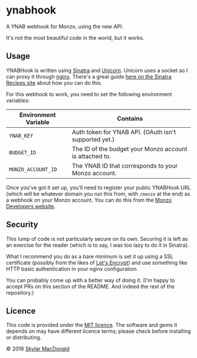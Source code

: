 # ynabhook
A YNAB webhook for Monzo, using the new API.

It's not the most beautiful code in the world, but it works.

## Usage

YNABHook is written using [Sinatra](https://sinatrarb.com) and [Unicorn](https://bogomips.org/unicorn/). Unicorn uses a socket so I can proxy it through [nginx](https://nginx.org/). There's a great guide [here on the Sinatra Recipes site](recipes.sinatrarb.com/p/deployment/nginx_proxied_to_unicorn) about how you can do this.

For this webhook to work, you need to set the following environment variables:

| Environment Variable | Contains                                                |
| -------------------- | --------                                                |
| `YNAB_KEY`           | Auth token for YNAB API. (OAuth isn't supported yet.)   |
| `BUDGET_ID`          | The ID of the budget your Monzo account is attached to. |
| `MONZO_ACCOUNT_ID`   | The YNAB ID that corresponds to your Monzo account.     |

Once you've got it set up, you'll need to register your public YNABHook URL (which will be whatever domain you run this from, with `/monzo` at the end) as a webhook on your Monzo account. You can do this from the [Monzo Developers website](https://developers.monzo.com).

## Security

This lump of code is not particularly secure on its own. Securing it is left as an exercise for the reader (which is to say, I was too lazy to do it in Sinatra).

What I recommend you do as a bare minimum is set it up using a SSL certificate (possibly from the likes of [Let's Encrypt](https://letsencrypt.org)) and use something like HTTP basic authentication in your nginx configuration.

You can probably come up with a better way of doing it. (I'm happy to accept PRs on this section of the README. And indeed the rest of the repository.)

## Licence

This code is provided under the [MIT licence](LICENSE). The software and gems it depends on may have different licence terms; please check before installing or distributing.

&copy; 2018 [Skylar MacDonald](https://skylarmacdonald.com)
